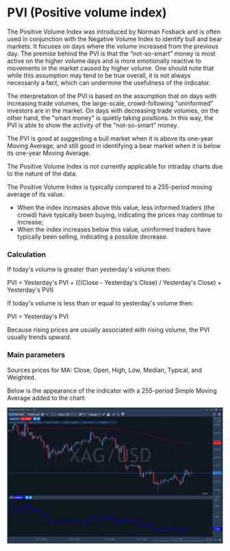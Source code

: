 # PVI \(Positive volume index\)

The Positive Volume Index was introduced by Norman Fosback and is often used in conjunction with the Negative Volume Index to identify bull and bear markets. It focuses on days where the volume increased from the previous day. The premise behind the PVI is that the “not-so-smart” money is most active on the higher volume days and is more emotionally reactive to movements in the market caused by higher volume. One should note that while this assumption may tend to be true overall, it is not always necessarily a fact, which can undermine the usefulness of the indicator.

The interpretation of the PVI is based on the assumption that on days with increasing trade volumes, the large-scale, crowd-following "uninformed" investors are in the market. On days with decreasing trade volumes, on the other hand, the "smart money" is quietly taking positions. In this way, the PVI is able to show the activity of the "not-so-smart" money. 

The PVI is good at suggesting a bull market when it is above its one-year Moving Average, and still good in identifying a bear market when it is below its one-year Moving Average.

The Positive Volume Index is not currently applicable for intraday charts due to the nature of the data. 

The Positive Volume Index is typically compared to a 255-period moving average of its value.

* When the index increases above this value, less informed traders \(the crowd\) have typically been buying, indicating the prices may continue to increase;
* When the index increases below this value, uninformed traders have typically been selling, indicating a possible decrease.

### Calculation

If today's volume is greater than yesterday's volume then:

PVI = Yesterday's PVI + \(\(\(Close - Yesterday's Close\) / Yesterday's Close\) + Yesterday's PVI\)

If today's volume is less than or equal to yesterday's volume then:

PVI = Yesterday's PVI

Because rising prices are usually associated with rising volume, the PVI usually trends upward.

### Main parameters

Sources prices for MA: Close, Open, High, Low, Median, Typical, and Weighted.

Below is the appearance of the indicator with a 255-period Simple Moving Average added to the chart:

![](../../../../.gitbook/assets/screenshot_1%20%2836%29.jpg)

